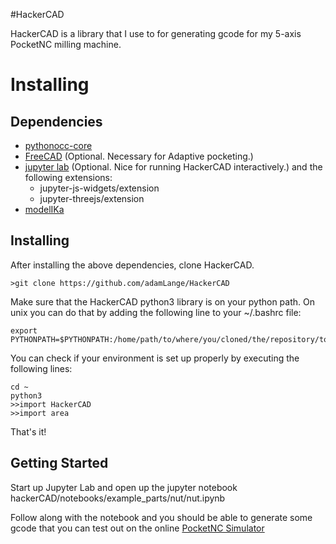 #HackerCAD

HackerCAD is a library that I use to for generating gcode for my 5-axis PocketNC milling machine.

# Installing

## Dependencies

  - [pythonocc-core](https://github.com/tpaviot/pythonocc-core)
  - [FreeCAD](https://www.freecadweb.org/) (Optional.  Necessary for Adaptive pocketing.)
  - [jupyter lab](https://jupyter.org/) (Optional. Nice for running HackerCAD interactively.) and the following extensions:
    - jupyter-js-widgets/extension
    - jupyter-threejs/extension
  - [modelIKa](https://github.com/adamLange/modelIKa)

## Installing

After installing the above dependencies, clone HackerCAD.

    >git clone https://github.com/adamLange/HackerCAD

Make sure that the HackerCAD python3 library is on your python path.  On unix you can do that by adding the following line to your ~/.bashrc file:

    export PYTHONPATH=$PYTHONPATH:/home/path/to/where/you/cloned/the/repository/to/hackerCAD

You can check if your environment is set up properly by executing the following lines:

    cd ~
    python3
    >>import HackerCAD
    >>import area

That's it!

## Getting Started

Start up Jupyter Lab and open up the jupyter notebook hackerCAD/notebooks/example\_parts/nut/nut.ipynb

Follow along with the notebook and you should be able to generate some gcode that you can test out on the online [PocketNC Simulator](sim.pocketnc.com)
